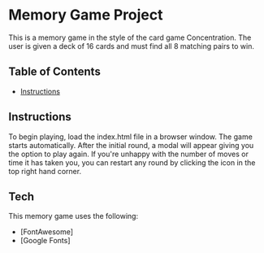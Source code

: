 # Memory Game Project
This is a memory game in the style of the card game Concentration. The user is given a deck of 16 cards and must find all 8 matching pairs to win.

## Table of Contents

* [Instructions](#instructions)

## Instructions
To begin playing, load the index.html file in a browser window. The game starts automatically. After the initial round, a modal will appear giving you the option to play again. If you're unhappy with the number of moves or time it has taken you, you can restart any round by clicking the icon in the top right hand corner.


## Tech
This memory game uses the following:

* [FontAwesome]
* [Google Fonts]
